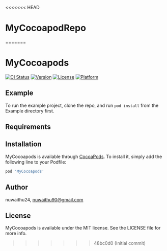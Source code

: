 <<<<<<< HEAD
# MyCocoapodRepo
=======
# MyCocoapods

[![CI Status](https://img.shields.io/travis/nuwaithu24/MyCocoapods.svg?style=flat)](https://travis-ci.org/nuwaithu24/MyCocoapods)
[![Version](https://img.shields.io/cocoapods/v/MyCocoapods.svg?style=flat)](https://cocoapods.org/pods/MyCocoapods)
[![License](https://img.shields.io/cocoapods/l/MyCocoapods.svg?style=flat)](https://cocoapods.org/pods/MyCocoapods)
[![Platform](https://img.shields.io/cocoapods/p/MyCocoapods.svg?style=flat)](https://cocoapods.org/pods/MyCocoapods)

## Example

To run the example project, clone the repo, and run `pod install` from the Example directory first.

## Requirements

## Installation

MyCocoapods is available through [CocoaPods](https://cocoapods.org). To install
it, simply add the following line to your Podfile:

```ruby
pod 'MyCocoapods'
```

## Author

nuwaithu24, nuwaithu90@gmail.com

## License

MyCocoapods is available under the MIT license. See the LICENSE file for more info.
>>>>>>> 48bc0d0 (Initial commit)
